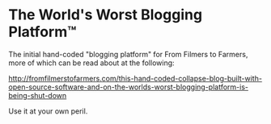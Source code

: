 # The World's Worst Blogging Platform™

The initial hand-coded "blogging platform" for From Filmers to Farmers, more of which can be read about at the following:

http://fromfilmerstofarmers.com/this-hand-coded-collapse-blog-built-with-open-source-software-and-on-the-worlds-worst-blogging-platform-is-being-shut-down

Use it at your own peril.
